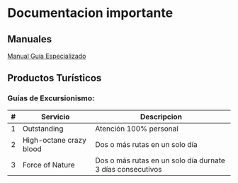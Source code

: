 # Documentacion importante

## Manuales
[Manual Guía Especializado]({{site.baseurl}}/01Manuales/02ManGuiaEspecializado.html)

## Productos Turísticos

### Guías de Excursionismo:
| # |Servicio|Descripcion|
|---|---|---|
|1| Outstanding| Atención 100% personal |
|2| High-octane crazy blood|Dos o más rutas en un solo día|
|3| Force of Nature|Dos o más rutas en un solo día durnate 3 días consecutivos|
